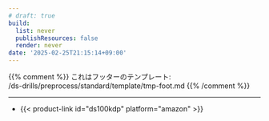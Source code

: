 ```yaml
---
# draft: true
build: 
  list: never
  publishResources: false
  render: never
date: '2025-02-25T21:15:14+09:00'
---
```


{{% comment %}}
これはフッターのテンプレート:  
/ds-drills/preprocess/standard/template/tmp-foot.md
{{% /comment %}}

---

- {{< product-link id="ds100kdp" platform="amazon" >}}
